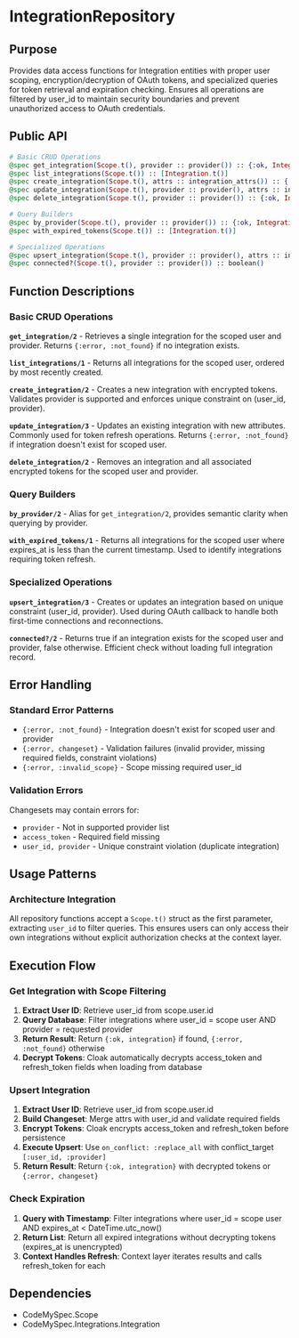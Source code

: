 # IntegrationRepository

## Purpose

Provides data access functions for Integration entities with proper user scoping, encryption/decryption of OAuth tokens, and specialized queries for token retrieval and expiration checking. Ensures all operations are filtered by user_id to maintain security boundaries and prevent unauthorized access to OAuth credentials.

## Public API

```elixir
# Basic CRUD Operations
@spec get_integration(Scope.t(), provider :: provider()) :: {:ok, Integration.t()} | {:error, :not_found}
@spec list_integrations(Scope.t()) :: [Integration.t()]
@spec create_integration(Scope.t(), attrs :: integration_attrs()) :: {:ok, Integration.t()} | {:error, Changeset.t()}
@spec update_integration(Scope.t(), provider :: provider(), attrs :: integration_attrs()) :: {:ok, Integration.t()} | {:error, :not_found | Changeset.t()}
@spec delete_integration(Scope.t(), provider :: provider()) :: {:ok, Integration.t()} | {:error, :not_found}

# Query Builders
@spec by_provider(Scope.t(), provider :: provider()) :: {:ok, Integration.t()} | {:error, :not_found}
@spec with_expired_tokens(Scope.t()) :: [Integration.t()]

# Specialized Operations
@spec upsert_integration(Scope.t(), provider :: provider(), attrs :: integration_attrs()) :: {:ok, Integration.t()} | {:error, Changeset.t()}
@spec connected?(Scope.t(), provider :: provider()) :: boolean()
```

## Function Descriptions

### Basic CRUD Operations

**`get_integration/2`** - Retrieves a single integration for the scoped user and provider. Returns `{:error, :not_found}` if no integration exists.

**`list_integrations/1`** - Returns all integrations for the scoped user, ordered by most recently created.

**`create_integration/2`** - Creates a new integration with encrypted tokens. Validates provider is supported and enforces unique constraint on (user_id, provider).

**`update_integration/3`** - Updates an existing integration with new attributes. Commonly used for token refresh operations. Returns `{:error, :not_found}` if integration doesn't exist for scoped user.

**`delete_integration/2`** - Removes an integration and all associated encrypted tokens for the scoped user and provider.

### Query Builders

**`by_provider/2`** - Alias for `get_integration/2`, provides semantic clarity when querying by provider.

**`with_expired_tokens/1`** - Returns all integrations for the scoped user where expires_at is less than the current timestamp. Used to identify integrations requiring token refresh.

### Specialized Operations

**`upsert_integration/3`** - Creates or updates an integration based on unique constraint (user_id, provider). Used during OAuth callback to handle both first-time connections and reconnections.

**`connected?/2`** - Returns true if an integration exists for the scoped user and provider, false otherwise. Efficient check without loading full integration record.

## Error Handling

### Standard Error Patterns

- `{:error, :not_found}` - Integration doesn't exist for scoped user and provider
- `{:error, changeset}` - Validation failures (invalid provider, missing required fields, constraint violations)
- `{:error, :invalid_scope}` - Scope missing required user_id

### Validation Errors

Changesets may contain errors for:
- `provider` - Not in supported provider list
- `access_token` - Required field missing
- `user_id, provider` - Unique constraint violation (duplicate integration)

## Usage Patterns

### Architecture Integration

All repository functions accept a `Scope.t()` struct as the first parameter, extracting `user_id` to filter queries. This ensures users can only access their own integrations without explicit authorization checks at the context layer.

## Execution Flow

### Get Integration with Scope Filtering

1. **Extract User ID**: Retrieve user_id from scope.user.id
2. **Query Database**: Filter integrations where user_id = scope user AND provider = requested provider
3. **Return Result**: Return `{:ok, integration}` if found, `{:error, :not_found}` otherwise
4. **Decrypt Tokens**: Cloak automatically decrypts access_token and refresh_token fields when loading from database

### Upsert Integration

1. **Extract User ID**: Retrieve user_id from scope.user.id
2. **Build Changeset**: Merge attrs with user_id and validate required fields
3. **Encrypt Tokens**: Cloak encrypts access_token and refresh_token before persistence
4. **Execute Upsert**: Use `on_conflict: :replace_all` with conflict_target `[:user_id, :provider]`
5. **Return Result**: Return `{:ok, integration}` with decrypted tokens or `{:error, changeset}`

### Check Expiration

1. **Query with Timestamp**: Filter integrations where user_id = scope user AND expires_at < DateTime.utc_now()
2. **Return List**: Return all expired integrations without decrypting tokens (expires_at is unencrypted)
3. **Context Handles Refresh**: Context layer iterates results and calls refresh_token for each

## Dependencies

- CodeMySpec.Scope
- CodeMySpec.Integrations.Integration
